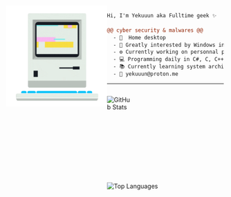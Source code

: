 <img align="left" height="234" src="./giphy.gif"/>


```diff
Hi, I'm Yekuuun aka Fulltime geek ✨

@@ cyber security & malwares @@
  - 📍  Home desktop
  - 👀 Greatly interested by Windows internals & Malwares
  - ⚙️ Currently working on personnal projects
  - 💻 Programming daily in C#, C, C++ & Javascript
  - 📚 Currently learning system architectures & security
  - 📧 yekuuun@proton.me


```

<hr>

<div style="display: flex; flex-direction: row; align-items: flex-start;">
  
  <img src="https://github-readme-stats.vercel.app/api?username=Yekuuun&theme=dark&hide_border=false&include_all_commits=false&count_private=false" alt="GitHub Stats" align="left" width="50%" height="200" /><br/>
  <img src="https://github-readme-stats.vercel.app/api/top-langs/?username=Yekuuun&theme=dark&hide_border=false&include_all_commits=false&count_private=false&layout=compact" alt="Top Languages" width="40%" height="200" />
  
</div>


